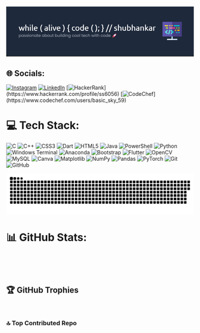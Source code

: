 ![Header](https://github.com/shubhankar05sarkar/shubhankar05sarkar/blob/d95d68c8cae4c911f5cc3ee82d1b9e324c43817d/Screenshot%202025-04-04%20215507.png)
## 🌐 Socials:
[![Instagram](https://img.shields.io/badge/Instagram-%23E4405F.svg?logo=Instagram&logoColor=white)](https://instagram.com/shubhankar_sarkar05) [![LinkedIn](https://img.shields.io/badge/LinkedIn-%230077B5.svg?logo=linkedin&logoColor=white)](https://www.linkedin.com/in/shubhankar-sarkar/) [![HackerRank](https://img.shields.io/badge/HackerRank-%21E2205F.svg?)](https://www.hackerrank.com/profile/ss6056) [![CodeChef](https://img.shields.io/badge/CodeChef-%234D4D4D.svg?)](https://www.codechef.com/users/basic_sky_59)

# 💻 Tech Stack:
![C](https://img.shields.io/badge/c-%2300599C.svg?style=for-the-badge&logo=c&logoColor=white) ![C++](https://img.shields.io/badge/c++-%2300599C.svg?style=for-the-badge&logo=c%2B%2B&logoColor=white) ![CSS3](https://img.shields.io/badge/css3-%231572B6.svg?style=for-the-badge&logo=css3&logoColor=white) ![Dart](https://img.shields.io/badge/dart-%230175C2.svg?style=for-the-badge&logo=dart&logoColor=white) ![HTML5](https://img.shields.io/badge/html5-%23E34F26.svg?style=for-the-badge&logo=html5&logoColor=white) ![Java](https://img.shields.io/badge/java-%23ED8B00.svg?style=for-the-badge&logo=openjdk&logoColor=white) ![PowerShell](https://img.shields.io/badge/PowerShell-%235391FE.svg?style=for-the-badge&logo=powershell&logoColor=white) ![Python](https://img.shields.io/badge/python-3670A0?style=for-the-badge&logo=python&logoColor=ffdd54) ![Windows Terminal](https://img.shields.io/badge/Windows%20Terminal-%234D4D4D.svg?style=for-the-badge&logo=windows-terminal&logoColor=white) ![Anaconda](https://img.shields.io/badge/Anaconda-%2344A833.svg?style=for-the-badge&logo=anaconda&logoColor=white) ![Bootstrap](https://img.shields.io/badge/bootstrap-%238511FA.svg?style=for-the-badge&logo=bootstrap&logoColor=white) ![Flutter](https://img.shields.io/badge/Flutter-%2302569B.svg?style=for-the-badge&logo=Flutter&logoColor=white) ![OpenCV](https://img.shields.io/badge/opencv-%23white.svg?style=for-the-badge&logo=opencv&logoColor=white) ![MySQL](https://img.shields.io/badge/mysql-4479A1.svg?style=for-the-badge&logo=mysql&logoColor=white) ![Canva](https://img.shields.io/badge/Canva-%2300C4CC.svg?style=for-the-badge&logo=Canva&logoColor=white) ![Matplotlib](https://img.shields.io/badge/Matplotlib-%23ffffff.svg?style=for-the-badge&logo=Matplotlib&logoColor=black) ![NumPy](https://img.shields.io/badge/numpy-%23013243.svg?style=for-the-badge&logo=numpy&logoColor=white) ![Pandas](https://img.shields.io/badge/pandas-%23150458.svg?style=for-the-badge&logo=pandas&logoColor=white) ![PyTorch](https://img.shields.io/badge/PyTorch-%23EE4C2C.svg?style=for-the-badge&logo=PyTorch&logoColor=white) ![Git](https://img.shields.io/badge/git-%23F05033.svg?style=for-the-badge&logo=git&logoColor=white) ![GitHub](https://img.shields.io/badge/github-%234D4D4D.svg?style=for-the-badge&logo=github&logoColor=white)

<picture>
  <source media="(prefers-color-scheme: dark)" srcset="https://raw.githubusercontent.com/shubhankar05sarkar/shubhankar05sarkar/output/github-snake-dark.svg" />
  <source media="(prefers-color-scheme: light)" srcset="https://raw.githubusercontent.com/shubhankar05sarkar/shubhankar05sarkar/output/github-snake.svg" />
  <img alt="github-snake" src="https://raw.githubusercontent.com/shubhankar05sarkar/shubhankar05sarkar/output/github-snake.svg" />
</picture>

# 📊 GitHub Stats:
<picture>
  <source media="(prefers-color-scheme: dark)" srcset="http://github-profile-summary-cards.vercel.app/api/cards/profile-details?username=shubhankar05sarkar&hide_border=false&theme=blue_green" />
  <source media="(prefers-color-scheme: light)" srcset="http://github-profile-summary-cards.vercel.app/api/cards/profile-details?username=shubhankar05sarkar&hide_border=false" />
  <img>
</picture><br/>
<picture>
  <source media="(prefers-color-scheme: dark)" srcset="https://github-readme-stats.vercel.app/api?username=shubhankar05sarkar&hide_border=false&include_all_commits=false&count_private=false&theme=merko" />
  <source media="(prefers-color-scheme: light)" srcset="https://github-readme-stats.vercel.app/api?username=shubhankar05sarkar&hide_border=false&include_all_commits=false&count_private=false" />
  <img>
</picture>
<picture>
  <source media="(prefers-color-scheme: dark)" srcset="https://nirzak-streak-stats.vercel.app/?user=shubhankar05sarkar&theme=dark&hide_border=false" />
  <source media="(prefers-color-scheme: light)" srcset="https://nirzak-streak-stats.vercel.app/?user=shubhankar05sarkar&hide_border=false" />
  <img>
</picture><br/>
<picture>
  <source media="(prefers-color-scheme: dark)" srcset="http://github-profile-summary-cards.vercel.app/api/cards/repos-per-language?username=shubhankar05sarkar&theme=dark" />
  <source media="(prefers-color-scheme: light)" srcset="http://github-profile-summary-cards.vercel.app/api/cards/repos-per-language?username=shubhankar05sarkar" />
  <img>
</picture>
<picture>
  <source media="(prefers-color-scheme: dark)" srcset="http://github-profile-summary-cards.vercel.app/api/cards/most-commit-language?username=shubhankar05sarkar&theme=dark" />
  <source media="(prefers-color-scheme: light)" srcset="http://github-profile-summary-cards.vercel.app/api/cards/most-commit-language?username=shubhankar05sarkar" />
  <img>
</picture>
<picture>
  <source media="(prefers-color-scheme: dark)" srcset="https://github-readme-stats.vercel.app/api/top-langs/?username=shubhankar05sarkar&theme=dark&hide_border=false&include_all_commits=false&count_private=false&layout=compact" />
  <source media="(prefers-color-scheme: light)" srcset="https://github-readme-stats.vercel.app/api/top-langs/?username=shubhankar05sarkar&hide_border=false&include_all_commits=false&count_private=false&layout=compact" />
  <img>
</picture><br/>

## 🏆 GitHub Trophies

<picture>
  <source media="(prefers-color-scheme: dark)" srcset="https://github-profile-trophy.vercel.app/?username=shubhankar05sarkar&theme=radical&no-frame=false&margin-w=4" />
  <source media="(prefers-color-scheme: light)" srcset="https://github-profile-trophy.vercel.app/?username=shubhankar05sarkar&no-frame=false&margin-w=4" />
  <img>
</picture>

### 🔝 Top Contributed Repo

<picture>
  <source media="(prefers-color-scheme: dark)" srcset="https://github-contributor-stats.vercel.app/api?username=shubhankar05sarkar&limit=5&theme=dark&combine_all_yearly_contributions=true" />
  <source media="(prefers-color-scheme: light)" srcset="https://github-contributor-stats.vercel.app/api?username=shubhankar05sarkar&limit=5&combine_all_yearly_contributions=true" />
  <img>
</picture>

<picture>
  <source media="(prefers-color-scheme: dark)" srcset="https://quotes-github-readme.vercel.app/api?type=horizontal&theme=radical" />
  <source media="(prefers-color-scheme: light)" srcset="https://quotes-github-readme.vercel.app/api?type=horizontal" />
  <img>
</picture><br/>
